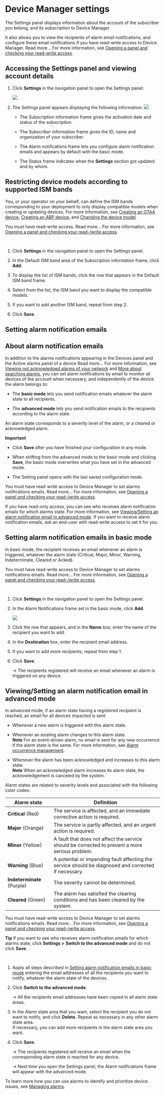 
# Device Manager settings

The Settings panel displays information about the account of the
subscriber you belong, and its subscription to Device Manager.

It also allows you to view the recipients of alarm email notifications,
and configure these email notifications if you have read-write access to
Device Manager. Read more\... For more information, see [Opening a panel
and checking your read-write
access](use-interface.md#opening-a-panel-and-checking-your-read-write-access).

## Accessing the Settings panel and viewing account details

1.  Click **Settings** in the navigation panel to open the Settings
    panel:

    ![](./_images/opening-a-panel-and-checking.png)

2.  The Settings panel appears displaying the following information:
    ![](./_images/opening-the-settings-panel.png)

    - The Subscription information frame gives the activation date and
      status of the subscription.

    - The Subscriber information frame gives the ID, name and
      organization of your subscriber.

    - The Alarm notifications frame lets you configure alarm
      notification emails and appears by default with the basic mode.

    - The Status frame indicates when the **Settings** section got
      updated and by whom.

## Restricting device models according to supported ISM bands

You, or your operator on your behalf, can define the ISM bands
corresponding to your deployment to only display compatible models when
creating or updating devices. For more information, see 
[Creating an OTAA device](create-devices/create-lorawan-device.md#creating-an-otaa-device),
[Creating an ABP device](create-devices/create-lorawan-device.md#creating-an-abp-device),
and [Changing the device model](manage-a-device/change-device-model.md)
.

You must have read-write access. Read more\... For more information, see
[Opening a panel and checking your read-/write access](use-interface.md#opening-a-panel-and-checking-your-read-write-access).

 

1.  Click **Settings** in the navigation panel to open the Settings
    panel.

2.  In the Default ISM band area of the Subscription information frame,
    click **Add**.

3.  To display the list of ISM bands, click the row that appears in the
    Default ISM band frame.

4.  Select from the list, the ISM band you want to display the
    compatible models.

5.  If you want to add another ISM band, repeat from step 2.

6.  Click **Save**.

## Setting alarm notification emails

## About alarm notification emails

In addition to the alarms notifications appearing in the Devices panel
and the Active alarms panel of a device Read more\... For more
information, see 
[Viewing not acknowledged alarms of your network](./manage-alarms/monitor-device-alarms.md#viewing-not-acknowledged-alarms-of-your-network)
and 
[More about searching alarms](./manage-alarms/monitor-device-alarms.md#more-about-searching-alarms),
you can set alarm notifications by email to monitor all devices of the
account when necessary, and independently of the device the alarm
belongs to:

- The **basic mode** lets you send notification emails whatever the
  alarm state to all recipients.

- The **advanced mode** lets you send notification emails to the
  recipients according to the alarm state.

An alarm state corresponds to a severity level of the alarm, or a
cleared or acknowledged alarm.

**Important**

- Click **Save** after you have finished your configuration in any mode.

- When shifting from the advanced mode to the basic mode and clicking
  **Save**, the basic mode overwrites what you have set in the advanced
  mode.

- The Setting panel opens with the last saved configuration mode.

You must have read-write access to Device Manager to set alarms
notifications emails. Read more\... For more information, see 
[Opening a panel and checking your read-/write access](use-interface.md#opening-a-panel-and-checking-your-read-write-access).

If you have read-only access, you can see who receives alarm
notification emails for which alarms state. For more information, see
[Viewing/Setting an alarm notification email in advanced mode](#viewingsetting-an-alarm-notification-email-in-advanced-mode). If
you want to receive alarm notification emails, ask an end-user with
read-write access to set it for you.

## Setting alarm notification emails in basic mode

In basic mode, the recipient receives an email whenever an alarm is
triggered, whatever the alarm state (Critical, Major, Minor, Warning,
Indeterminate, Cleared or Acked).

You must have read-write access to Device Manager to set alarms
notifications emails. Read more\... For more information, see 
[Opening a panel and checking your read-/write access](use-interface.md#opening-a-panel-and-checking-your-read-write-access).

 

1.  Click **Settings** in the navigation panel to open the Settings
    panel.

2.  In the Alarm Notifications frame set in the basic mode, click
    **Add**.

    ![](./_images/setting-alarm-notification-1.png)

3.  Click the row that appears, and in the **Name** box, enter the name
    of the recipient you want to add.

4.  In the **Destination** box, enter the recipient email address.

5.  If you want to add more recipients, repeat from step 1.

6.  Click **Save**.

    -\> The recipients registered will receive an email whenever an
    alarm is triggered on any device.

## Viewing/Setting an alarm notification email in advanced mode

In advanced mode, if an alarm state having a registered recipient is
reached, an email for all devices impacted is sent:

- Whenever a new alarm is triggered with this alarm state.

- Whenever an existing alarm changes to this alarm state.  
  **Note** For an event-driven alarm, no email is sent for any new
  occurrence if the alarm state is the same. For more information, see
  [Alarm occurrence
  management](./manage-alarms#alarm-occurrence-management).

- Whenever the alarm has been acknowledged and increases to this alarm
  state.  
  **Note** When an acknowledged alarm increases its alarm state, the
  acknowledgement is canceled by the system.

Alarm states are related to severity levels and associated with the
following color codes:

| Alarm state                | Definition                                                                                           |
|----------------------------|------------------------------------------------------------------------------------------------------|
| **Critical** (Red)         | The service is affected, and an immediate corrective action is required.                             |
| **Major** (Orange)         | The service is partly affected, and an urgent action is required.                                    |
| **Minor** (Yellow)         | A fault that does not affect the service should be corrected to prevent a more serious problem.      |
| **Warning** (Blue)         | A potential or impending fault affecting the service should be diagnosed and corrected if necessary. |
| **Indeterminate** (Purple) | The severity cannot be determined.                                                                   |
| **Cleared** (Green)        | The alarm has satisfied the clearing conditions and has been cleared by the system.                  |

You must have read-write access to Device Manager to set alarms
notifications emails. Read more\... For more information, see [Opening a
panel and checking your read-/write
access](use-interface.md#opening-a-panel-and-checking-your-read-write-access).

**Tip** If you want to see who receives alarm notification emails for
which alarms state, click **Settings \>** **Switch to the advanced
mode** and do not click **Save**.

 

1.  Apply all steps described in [Setting alarm notification emails in
    basic mode](#setting-alarm-notification-emails-in-basic-mode)
    entering the email addresses of all the recipients you want to
    notify, whatever the alarm state of the devices.

2.  Click **Switch to the advanced mode**.

    -\> All the recipients email addresses have been copied in all alarm
    state areas.

3.  In the Alarm state area that you want, select the recipient you do
    not want to notify, and click **Delete**. Repeat as necessary in any
    other alarm state area.  
    If necessary, you can add more recipients in the alarm state area
    you want.

4.  Click **Save**.

    -\> The recipients registered will receive an email when the
    corresponding alarm state is reached for any device.

    -\> Next time you open the Settings panel, the Alarm notifications
    frame will appear with the advanced mode.

To learn more how you can use alarms to identify and prioritize device
issues, see [Managing alarms](./manage-alarms).
